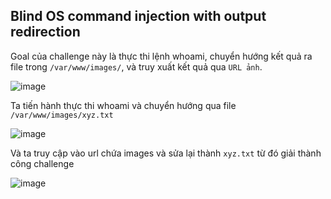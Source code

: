 ## Blind OS command injection with output redirection
Goal của challenge này là thực thi lệnh whoami, chuyển hướng kết quả ra file trong `/var/www/images/`, và truy xuất kết quả qua `URL ảnh`.

![image](https://github.com/Clapboiz/PortSwigger-Writeups/assets/112185647/50e87b5d-3105-42be-8c4b-517c97781bf4)

Ta tiến hành thực thi whoami và chuyển hướng qua file `/var/www/images/xyz.txt`

![image](https://github.com/Clapboiz/PortSwigger-Writeups/assets/112185647/1f477b87-0b30-4f7d-a37b-841cc69a1f29)

Và ta truy cập vào url chứa images và sửa lại thành `xyz.txt` từ đó giải thành công challenge

![image](https://github.com/Clapboiz/PortSwigger-Writeups/assets/112185647/bfee55e1-5c69-41fe-b6e2-742e13f9c7ab)
